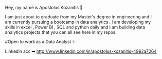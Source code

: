 Hey, my name is Apostolos Kozanitis 👋

I am just about to graduate from my Master's degree in engineering and I am currently pursuing a bootcamp in data analytics . 
I am developing my skills in  excel , Power BI , SQL and python daily and I am building data analytics projects that you can all see here in my repos.

#Open to work as a Data Analyst ✨

LinkedIn acc ➡︎ http://www.linkedin.com/in/apostolos-kozanitis-4992a7264

<!---
apkozanitis/apkozanitis is a ✨ special ✨ repository because its `README.md` (this file) appears on your GitHub profile.
You can click the Preview link to take a look at your changes.
--->
